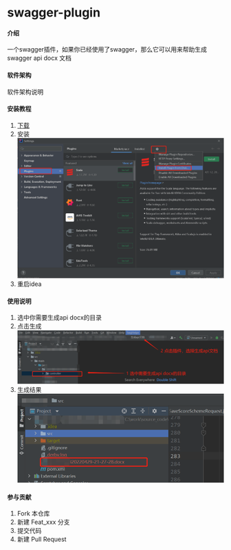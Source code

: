 # swagger-plugin

#### 介绍
一个swagger插件，如果你已经使用了swagger，那么它可以用来帮助生成swagger api docx 文档

#### 软件架构
软件架构说明


#### 安装教程

1.  [下载](http://https://gitee.com/xianbingwei/swagger-plugin/releases/api%E7%94%9F%E6%88%90%E5%B7%A5%E5%85%B71.0%E7%89%88)
2.  安装
![输入图片说明](image1.png)
3. 重启idea
#### 使用说明

1.  选中你需要生成api docx的目录
2.  点击生成
![输入图片说明](image.png)
3.  生成结果
![输入图片说明](res.png)

#### 参与贡献

1.  Fork 本仓库
2.  新建 Feat_xxx 分支
3.  提交代码
4.  新建 Pull Request


